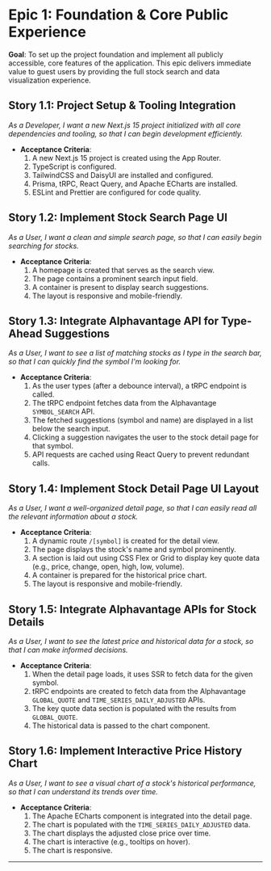 # Epic 1: Foundation & Core Public Experience

**Goal**: To set up the project foundation and implement all publicly accessible, core features of the application. This epic delivers immediate value to guest users by providing the full stock search and data visualization experience.

## Story 1.1: Project Setup & Tooling Integration
*As a Developer, I want a new Next.js 15 project initialized with all core dependencies and tooling, so that I can begin development efficiently.*
* **Acceptance Criteria**:
    1.  A new Next.js 15 project is created using the App Router.
    2.  TypeScript is configured.
    3.  TailwindCSS and DaisyUI are installed and configured.
    4.  Prisma, tRPC, React Query, and Apache ECharts are installed.
    5.  ESLint and Prettier are configured for code quality.

## Story 1.2: Implement Stock Search Page UI
*As a User, I want a clean and simple search page, so that I can easily begin searching for stocks.*
* **Acceptance Criteria**:
    1.  A homepage is created that serves as the search view.
    2.  The page contains a prominent search input field.
    3.  A container is present to display search suggestions.
    4.  The layout is responsive and mobile-friendly.

## Story 1.3: Integrate Alphavantage API for Type-Ahead Suggestions
*As a User, I want to see a list of matching stocks as I type in the search bar, so that I can quickly find the symbol I'm looking for.*
* **Acceptance Criteria**:
    1.  As the user types (after a debounce interval), a tRPC endpoint is called.
    2.  The tRPC endpoint fetches data from the Alphavantage `SYMBOL_SEARCH` API.
    3.  The fetched suggestions (symbol and name) are displayed in a list below the search input.
    4.  Clicking a suggestion navigates the user to the stock detail page for that symbol.
    5.  API requests are cached using React Query to prevent redundant calls.

## Story 1.4: Implement Stock Detail Page UI Layout
*As a User, I want a well-organized detail page, so that I can easily read all the relevant information about a stock.*
* **Acceptance Criteria**:
    1.  A dynamic route `/[symbol]` is created for the detail view.
    2.  The page displays the stock's name and symbol prominently.
    3.  A section is laid out using CSS Flex or Grid to display key quote data (e.g., price, change, open, high, low, volume).
    4.  A container is prepared for the historical price chart.
    5.  The layout is responsive and mobile-friendly.

## Story 1.5: Integrate Alphavantage APIs for Stock Details
*As a User, I want to see the latest price and historical data for a stock, so that I can make informed decisions.*
* **Acceptance Criteria**:
    1.  When the detail page loads, it uses SSR to fetch data for the given symbol.
    2.  tRPC endpoints are created to fetch data from the Alphavantage `GLOBAL_QUOTE` and `TIME_SERIES_DAILY_ADJUSTED` APIs.
    3.  The key quote data section is populated with the results from `GLOBAL_QUOTE`.
    4.  The historical data is passed to the chart component.

## Story 1.6: Implement Interactive Price History Chart
*As a User, I want to see a visual chart of a stock's historical performance, so that I can understand its trends over time.*
* **Acceptance Criteria**:
    1.  The Apache ECharts component is integrated into the detail page.
    2.  The chart is populated with the `TIME_SERIES_DAILY_ADJUSTED` data.
    3.  The chart displays the adjusted close price over time.
    4.  The chart is interactive (e.g., tooltips on hover).
    5.  The chart is responsive.

---
